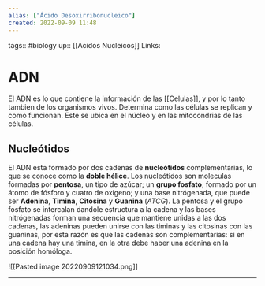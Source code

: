 ```yaml
---
alias: ["Ácido Desoxirribonucleico"]
created: 2022-09-09 11:48
---
```

tags:: #biology 
up:: [[Acidos Nucleicos]]
Links: 
# ADN
El ADN es lo que contiene la información de las [[Celulas]], y por lo tanto tambien de los organismos vivos. Determina como las células se replican y como funcionan. Este se ubica en el núcleo y en las mitocondrias de las células.

## Nucleótidos
El ADN esta formado por dos cadenas de **nucleótidos** complementarias, lo que se conoce como la **doble hélice**. Los nucleótidos son moleculas formadas por **pentosa**, un tipo de azúcar; un **grupo fosfato**, formado por un átomo de fósforo y cuatro de oxígeno; y una base nitrógenada, que puede ser **Adenina**, **Timina**, **Citosina** y **Guanina** (*ATCG*). La pentosa y el grupo fosfato se intercalan dandole estructura a la cadena y las bases nitrógenadas forman una secuencia que mantiene unidas a las dos cadenas, las adeninas pueden unirse con las timinas y las citosinas con las guaninas, por esta razón es que las cadenas son complementarias: si en una cadena hay una timina, en la otra debe haber una adenina en la posición homóloga.

![[Pasted image 20220909121034.png]]

___
